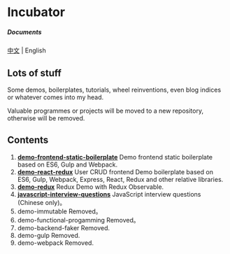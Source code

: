 # Incubator

##### Documents

[中文](https://github.com/oychao/incubator) | English

## Lots of stuff

Some demos, boilerplates, tutorials, wheel reinventions, even blog indices or whatever comes into my head.

Valuable programmes or projects will be moved to a new repository, otherwise will be removed.

## Contents

1. **[demo-frontend-static-boilerplate](https://github.com/oychao/incubator/tree/master/demo-frontend-static-boilerplate)** Demo frontend static boilerplate based on ES6, Gulp and Webpack.
2. **[demo-react-redux](https://github.com/oychao/incubator/tree/master/demo-react-redux)** User CRUD frontend Demo boilerplate based on ES6, Gulp, Webpack, Express, React, Redux and other relative libraries.
3. **[demo-redux](https://github.com/oychao/incubator/tree/master/demo-redux)** Redux Demo with Redux Observable.
4. **[javascript-interview-questions](https://github.com/oychao/incubator/tree/master/javascript-interview-questions)** JavaScript interview questions (Chinese only)。
5. demo-immutable Removed。
6. demo-functional-progamming Removed。
7. demo-backend-faker Removed.
8. demo-gulp Removed.
9. demo-webpack Removed.
